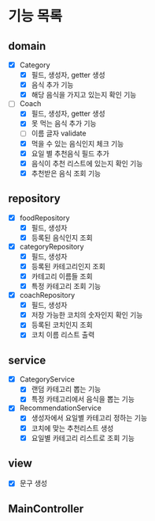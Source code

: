 # 기능 목록
## domain
- [x] Category
    - [x] 필드, 생성자, getter 생성
    - [x] 음식 추가 기능
    - [x] 해당 음식을 가지고 있는지 확인 기능
- [ ] Coach
    - [x] 필드, 생성자, getter 생성
    - [x] 못 먹는 음식 추가 기능
    - [ ] 이름 글자 validate
    - [x] 먹을 수 있는 음식인지 체크 기능
    - [x] 요일 별 추천음식 필드 추가
    - [x] 음식이 추천 리스트에 있는지 확인 기능
    - [x] 추천받은 음식 조회 기능

## repository
- [x] foodRepository
    - [x] 필드, 생성자 
    - [x] 등록된 음식인지 조회
- [x] categoryRepository
    - [x] 필드, 생성자
    - [x] 등록된 카테고리인지 조회
    - [x] 카테고리 이름들 조회
    - [x] 특정 카테고리 조회 기능
- [x] coachRepository
    - [x] 필드, 생성자
    - [x] 저장 가능한 코치의 숫자인지 확인 기능
    - [x] 등록된 코치인지 조회
    - [x] 코치 이름 리스트 출력

## service
- [x] CategoryService
    - [x] 랜덤 카테고리 뽑는 기능
    - [x] 특정 카테고리에서 음식을 뽑는 기능
- [x] RecommendationService
    - [x] 생성자에서 요일별 카테고리 정하는 기능
    - [x] 코치에 맞는 추천리스트 생성
    - [x] 요일별 카테고리 리스트로 조회 기능

## view
- [x] 문구 생성


## MainController




